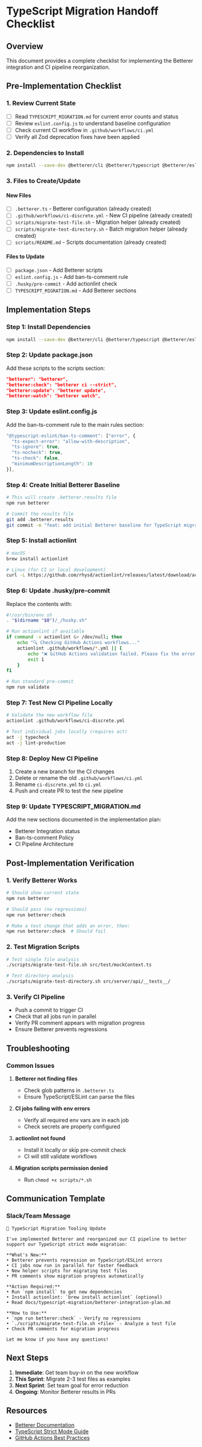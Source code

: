 # TypeScript Migration Handoff Checklist

## Overview

This document provides a complete checklist for implementing the Betterer integration and CI pipeline reorganization.

## Pre-Implementation Checklist

### 1. Review Current State

- [ ] Read `TYPESCRIPT_MIGRATION.md` for current error counts and status
- [ ] Review `eslint.config.js` to understand baseline configuration
- [ ] Check current CI workflow in `.github/workflows/ci.yml`
- [ ] Verify all Zod deprecation fixes have been applied

### 2. Dependencies to Install

```bash
npm install --save-dev @betterer/cli @betterer/typescript @betterer/eslint
```

### 3. Files to Create/Update

#### New Files

- [ ] `.betterer.ts` - Betterer configuration (already created)
- [ ] `.github/workflows/ci-discrete.yml` - New CI pipeline (already created)
- [ ] `scripts/migrate-test-file.sh` - Migration helper (already created)
- [ ] `scripts/migrate-test-directory.sh` - Batch migration helper (already created)
- [ ] `scripts/README.md` - Scripts documentation (already created)

#### Files to Update

- [ ] `package.json` - Add Betterer scripts
- [ ] `eslint.config.js` - Add ban-ts-comment rule
- [ ] `.husky/pre-commit` - Add actionlint check
- [ ] `TYPESCRIPT_MIGRATION.md` - Add Betterer sections

## Implementation Steps

### Step 1: Install Dependencies

```bash
npm install --save-dev @betterer/cli @betterer/typescript @betterer/eslint
```

### Step 2: Update package.json

Add these scripts to the scripts section:

```json
"betterer": "betterer",
"betterer:check": "betterer ci --strict",
"betterer:update": "betterer update",
"betterer:watch": "betterer watch",
```

### Step 3: Update eslint.config.js

Add the ban-ts-comment rule to the main rules section:

```javascript
"@typescript-eslint/ban-ts-comment": ["error", {
  "ts-expect-error": "allow-with-description",
  "ts-ignore": true,
  "ts-nocheck": true,
  "ts-check": false,
  "minimumDescriptionLength": 10
}],
```

### Step 4: Create Initial Betterer Baseline

```bash
# This will create .betterer.results file
npm run betterer

# Commit the results file
git add .betterer.results
git commit -m "feat: add initial Betterer baseline for TypeScript migration"
```

### Step 5: Install actionlint

```bash
# macOS
brew install actionlint

# Linux (for CI or local development)
curl -L https://github.com/rhysd/actionlint/releases/latest/download/actionlint_Linux_x86_64.tar.gz | tar xz -C /usr/local/bin actionlint
```

### Step 6: Update .husky/pre-commit

Replace the contents with:

```bash
#!/usr/bin/env sh
. "$(dirname "$0")/_/husky.sh"

# Run actionlint if available
if command -v actionlint &> /dev/null; then
    echo "🔍 Checking GitHub Actions workflows..."
    actionlint .github/workflows/*.yml || {
        echo "❌ GitHub Actions validation failed. Please fix the errors above."
        exit 1
    }
fi

# Run standard pre-commit
npm run validate
```

### Step 7: Test New CI Pipeline Locally

```bash
# Validate the new workflow file
actionlint .github/workflows/ci-discrete.yml

# Test individual jobs locally (requires act)
act -j typecheck
act -j lint-production
```

### Step 8: Deploy New CI Pipeline

1. Create a new branch for the CI changes
2. Delete or rename the old `.github/workflows/ci.yml`
3. Rename `ci-discrete.yml` to `ci.yml`
4. Push and create PR to test the new pipeline

### Step 9: Update TYPESCRIPT_MIGRATION.md

Add the new sections documented in the implementation plan:

- Betterer Integration status
- Ban-ts-comment Policy
- CI Pipeline Architecture

## Post-Implementation Verification

### 1. Verify Betterer Works

```bash
# Should show current state
npm run betterer

# Should pass (no regressions)
npm run betterer:check

# Make a test change that adds an error, then:
npm run betterer:check  # Should fail
```

### 2. Test Migration Scripts

```bash
# Test single file analysis
./scripts/migrate-test-file.sh src/test/mockContext.ts

# Test directory analysis
./scripts/migrate-test-directory.sh src/server/api/__tests__/
```

### 3. Verify CI Pipeline

- Push a commit to trigger CI
- Check that all jobs run in parallel
- Verify PR comment appears with migration progress
- Ensure Betterer prevents regressions

## Troubleshooting

### Common Issues

1. **Betterer not finding files**
   - Check glob patterns in `.betterer.ts`
   - Ensure TypeScript/ESLint can parse the files

2. **CI jobs failing with env errors**
   - Verify all required env vars are in each job
   - Check secrets are properly configured

3. **actionlint not found**
   - Install it locally or skip pre-commit check
   - CI will still validate workflows

4. **Migration scripts permission denied**
   - Run `chmod +x scripts/*.sh`

## Communication Template

### Slack/Team Message

```
🚀 TypeScript Migration Tooling Update

I've implemented Betterer and reorganized our CI pipeline to better support our TypeScript strict mode migration:

**What's New:**
• Betterer prevents regression on TypeScript/ESLint errors
• CI jobs now run in parallel for faster feedback
• New helper scripts for migrating test files
• PR comments show migration progress automatically

**Action Required:**
• Run `npm install` to get new dependencies
• Install actionlint: `brew install actionlint` (optional)
• Read docs/typescript-migration/betterer-integration-plan.md

**How to Use:**
• `npm run betterer:check` - Verify no regressions
• `./scripts/migrate-test-file.sh <file>` - Analyze a test file
• Check PR comments for migration progress

Let me know if you have any questions!
```

## Next Steps

1. **Immediate**: Get team buy-in on the new workflow
2. **This Sprint**: Migrate 2-3 test files as examples
3. **Next Sprint**: Set team goal for error reduction
4. **Ongoing**: Monitor Betterer results in PRs

## Resources

- [Betterer Documentation](https://phenomnomnominal.github.io/betterer/)
- [TypeScript Strict Mode Guide](https://www.typescriptlang.org/tsconfig#strict)
- [GitHub Actions Best Practices](https://docs.github.com/en/actions/guides)
